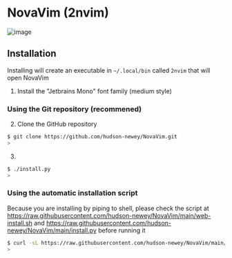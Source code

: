 # NovaVim (2nvim)

![image](https://github.com/user-attachments/assets/c0f15898-e92d-4dda-8283-36eeca8062d8)

## Installation

Installing will create an executable in `~/.local/bin` called `2nvim` that will open NovaVim

1. Install the "Jetbrains Mono" font family (medium style)

### Using the Git repository (recommened)

2. Clone the GitHub repository

```sh
$ git clone https://github.com/hudson-newey/NovaVim.git
>
```

3.

```sh
$ ./install.py
>
```

### Using the automatic installation script

Because you are installing by piping to shell, please check the script at <https://raw.githubusercontent.com/hudson-newey/NovaVim/main/web-install.sh> and <https://raw.githubusercontent.com/hudson-newey/NovaVim/main/install.py> before running it

```sh
$ curl -sL https://raw.githubusercontent.com/hudson-newey/NovaVim/main/web-install.sh | sh
>
```

